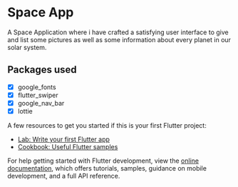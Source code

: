 # Space App

A Space Application where i have crafted a satisfying user interface to give and list some pictures as well as some information about every planet in our solar system.

## Packages used

- [x] google_fonts
- [x] flutter_swiper
- [x] google_nav_bar
- [x] lottie  

A few resources to get you started if this is your first Flutter project:

- [Lab: Write your first Flutter app](https://docs.flutter.dev/get-started/codelab)
- [Cookbook: Useful Flutter samples](https://docs.flutter.dev/cookbook)

For help getting started with Flutter development, view the
[online documentation](https://docs.flutter.dev/), which offers tutorials,
samples, guidance on mobile development, and a full API reference.
